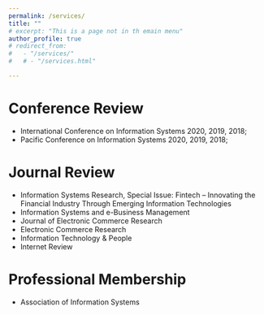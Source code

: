 ```yaml
---
permalink: /services/
title: ""
# excerpt: "This is a page not in th emain menu"
author_profile: true
# redirect_from: 
#   - "/services/"
#   # - "/services.html"

---
```


# Conference Review

- International Conference on Information Systems 2020, 2019, 2018;
- Pacific Conference on Information Systems 2020, 2019, 2018;

# Journal Review

- Information Systems Research, Special Issue: Fintech – Innovating the Financial Industry Through Emerging Information Technologies
- Information Systems and e-Business Management
- Journal of Electronic Commerce Research
- Electronic Commerce Research
- Information Technology & People
- Internet Review

# Professional Membership

- Association of Information Systems
